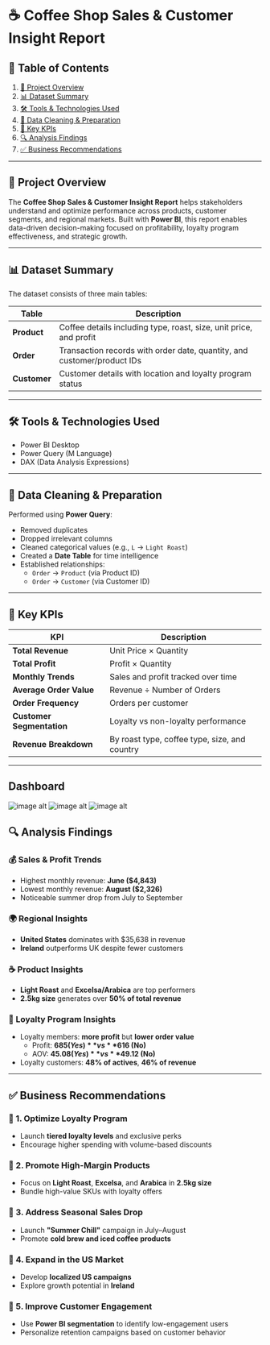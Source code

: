 # ☕ Coffee Shop Sales & Customer Insight Report

## 📘 Table of Contents
1. [📄 Project Overview](#project-overview)  
2. [📊 Dataset Summary](#dataset-summary)  
3. [🛠 Tools & Technologies Used](#tools--technologies-used)  
4. [🧹 Data Cleaning & Preparation](#data-cleaning--preparation)  
5. [📌 Key KPIs](#key-kpis)  
6. [🔍 Analysis Findings](#analysis-findings)  
7. [✅ Business Recommendations](#business-recommendations)  

---

## 📄 Project Overview

The **Coffee Shop Sales & Customer Insight Report** helps stakeholders understand and optimize performance across products, customer segments, and regional markets. Built with **Power BI**, this report enables data-driven decision-making focused on profitability, loyalty program effectiveness, and strategic growth.

---

## 📊 Dataset Summary

The dataset consists of three main tables:

| Table     | Description |
|-----------|-------------|
| **Product** | Coffee details including type, roast, size, unit price, and profit |
| **Order**   | Transaction records with order date, quantity, and customer/product IDs |
| **Customer** | Customer details with location and loyalty program status |

---

## 🛠 Tools & Technologies Used

- Power BI Desktop  
- Power Query (M Language)  
- DAX (Data Analysis Expressions)  
  
---

## 🧹 Data Cleaning & Preparation

Performed using **Power Query**:
- Removed duplicates  
- Dropped irrelevant columns  
- Cleaned categorical values (e.g., `L` → `Light Roast`)  
- Created a **Date Table** for time intelligence  
- Established relationships:
  - `Order` → `Product` (via Product ID)  
  - `Order` → `Customer` (via Customer ID)

---

## 📌 Key KPIs

| KPI | Description |
|-----|-------------|
| **Total Revenue** | Unit Price × Quantity |
| **Total Profit** | Profit × Quantity |
| **Monthly Trends** | Sales and profit tracked over time |
| **Average Order Value** | Revenue ÷ Number of Orders |
| **Order Frequency** | Orders per customer |
| **Customer Segmentation** | Loyalty vs non-loyalty performance |
| **Revenue Breakdown** | By roast type, coffee type, size, and country |

---

## Dashboard
![image alt]()
![image alt]()
![image alt]()

## 🔍 Analysis Findings

### 💰 Sales & Profit Trends
- Highest monthly revenue: **June ($4,843)**  
- Lowest monthly revenue: **August ($2,326)**  
- Noticeable summer drop from July to September  

### 🌍 Regional Insights
- **United States** dominates with $35,638 in revenue  
- **Ireland** outperforms UK despite fewer customers  

### ☕ Product Insights
- **Light Roast** and **Excelsa/Arabica** are top performers  
- **2.5kg size** generates over **50% of total revenue**

### 🎯 Loyalty Program Insights
- Loyalty members: **more profit** but **lower order value**  
  - Profit: **$685 (Yes)** vs **$616 (No)**  
  - AOV: **$45.08 (Yes)** vs **$49.12 (No)**  
- Loyalty customers: **48% of actives**, **46% of revenue**

---

## ✅ Business Recommendations

### 📌 1. Optimize Loyalty Program
- Launch **tiered loyalty levels** and exclusive perks  
- Encourage higher spending with volume-based discounts  

### 📌 2. Promote High-Margin Products
- Focus on **Light Roast**, **Excelsa**, and **Arabica** in **2.5kg size**  
- Bundle high-value SKUs with loyalty offers

### 📌 3. Address Seasonal Sales Drop
- Launch **"Summer Chill"** campaign in July–August  
- Promote **cold brew and iced coffee products**

### 📌 4. Expand in the US Market
- Develop **localized US campaigns**  
- Explore growth potential in **Ireland**

### 📌 5. Improve Customer Engagement
- Use **Power BI segmentation** to identify low-engagement users  
- Personalize retention campaigns based on customer behavior


